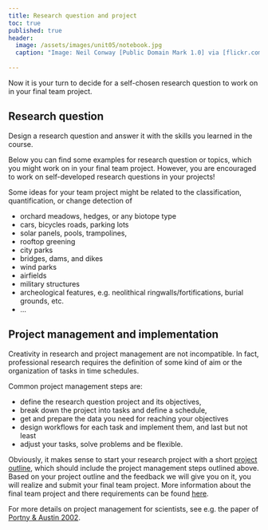 ```yaml
---
title: Research question and project
toc: true
published: true
header:
  image: /assets/images/unit05/notebook.jpg
  caption: "Image: Neil Conway [Public Domain Mark 1.0] via [flickr.com](https://www.flickr.com/photos/neilconway/5625707813/in/photostream/)"
 
---
```

   
Now it is your turn to decide for a self-chosen research question to work on in your final team project.

## Research question
Design a research question and answer it with the skills you learned in the course.


Below you can find some examples for research question or topics, which you might work on in your final team project.
However, you are encouraged to work on self-developed research questions in your projects! 

Some ideas for your team project might be related to the classification, quantification, or change detection of

* orchard meadows, hedges, or any biotope type
* cars, bicycles roads, parking lots
* solar panels, pools, trampolines,
* rooftop greening 
* city parks
* bridges, dams, and dikes
* wind parks
* airfields
* military structures
* archeological features, e.g. neolithical ringwalls/fortifications, burial grounds, etc.
* ...

<!--
## Working in groups

Please organize yourselves in groups of up to four people. 
This has the advantage that you can split up different work packages, but has the disadvantage that you are also responsible for harmonizing the different parts into one seamless piece of work without redundancies.
Each group submits **ONE** team project at the end. 
Please note that we expect submissions of groups with greater size to be larger in the total amount of work compared to smaller groups project.
-->


## Project management and implementation

Creativity in research and project management are not incompatible. 
In fact, professional research requires the definition of some kind of aim or the organization of tasks in time schedules. 


Common project management steps are:
   
* define the research question project and its objectives,
* break down the project into tasks and define a schedule,
* get and prepare the data you need for reaching your objectives
* design workflows for each task and implement them, and last but not least
* adjust your tasks, solve problems and be flexible.

Obviously, it makes sense to start your research project with a short [project outline](https://geomoer.github.io/geoAI//unit05/unit05-02_project_outline.html), which should include the project management steps outlined above.
Based on your project outline and the feedback we will give you on it, you will realize and submit your final team project.
More information about the final team project and there requirements can be found [here](https://geomoer.github.io/geoAI//unit05/unit05-04_project.html).

For more details on project management for scientists, 
see e.g. the paper of [Portny & Austin 2002](https://www.sciencemag.org/careers/2002/07/project-management-scientists).





